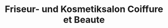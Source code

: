 ---
title: "Friseur- und Kosmetiksalon Coiffure et Beaute"
url: /neukieritzsch/friseur-und-kosmetiksalon-coiffure-et-beaute/
shop: Friseur
---
